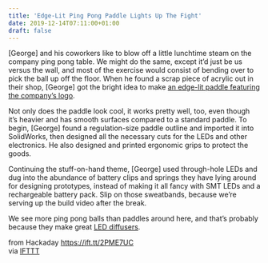 ```yaml
---
title: 'Edge-Lit Ping Pong Paddle Lights Up The Fight'
date: 2019-12-14T07:11:00+01:00
draft: false
---
```


\[George\] and his coworkers like to blow off a little lunchtime steam on the company ping pong table. We might do the same, except it’d just be us versus the wall, and most of the exercise would consist of bending over to pick the ball up off the floor. When he found a scrap piece of acrylic out in their shop, \[George\] got the bright idea to make [an edge-lit paddle featuring the company’s logo](https://studiored.com/designing-an-illuminated-ping-pong-paddle/?_thumbnail_id=1495).

Not only does the paddle look cool, it works pretty well, too, even though it’s heavier and has smooth surfaces compared to a standard paddle. To begin, \[George\] found a regulation-size paddle outline and imported it into SolidWorks, then designed all the necessary cuts for the LEDs and other electronics. He also designed and printed ergonomic grips to protect the goods.

Continuing the stuff-on-hand theme, \[George\] used through-hole LEDs and dug into the abundance of battery clips and springs they have lying around for designing prototypes, instead of making it all fancy with SMT LEDs and a rechargeable battery pack. Slip on those sweatbands, because we’re serving up the build video after the break.

We see more ping pong balls than paddles around here, and that’s probably because they make great [LED diffusers](https://hackaday.com/2019/09/17/glitching-led-display-proves-crowd-favorite/).

  
  
from Hackaday https://ift.tt/2PME7UC  
via [IFTTT](https://ifttt.com/?ref=da&site=blogger)